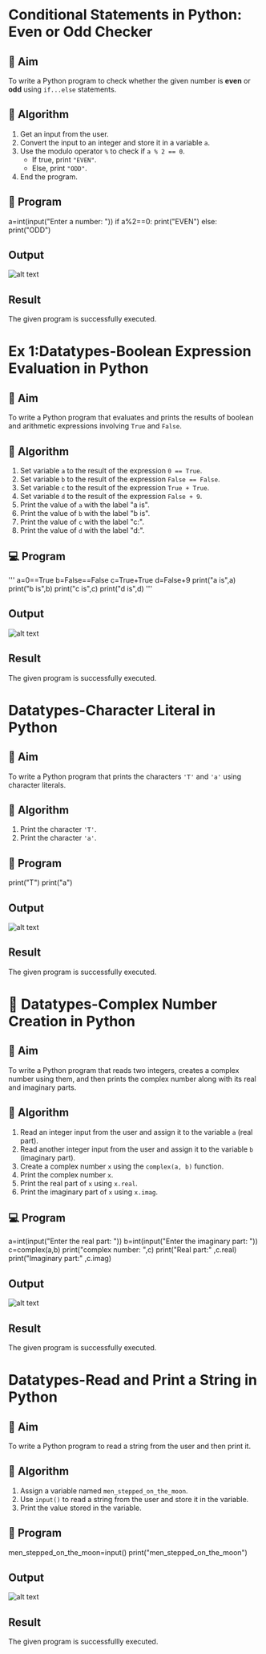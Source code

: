 
# Conditional Statements in Python: Even or Odd Checker

## 🎯 Aim
To write a Python program to check whether the given number is **even** or **odd** using `if...else` statements.

## 🧠 Algorithm
1. Get an input from the user.
2. Convert the input to an integer and store it in a variable `a`.
3. Use the modulo operator `%` to check if `a % 2 == 0`.
   - If true, print `"EVEN"`.
   - Else, print `"ODD"`.
4. End the program.

## 🧾 Program
a=int(input("Enter a number: "))
if a%2==0:
    print("EVEN")
else:
    print("ODD")    
## Output
![alt text](<Screenshot 2025-10-21 164913.png>)

## Result
The given program is successfully executed.






# Ex 1:Datatypes-Boolean Expression Evaluation in Python

## 🎯 Aim
To write a Python program that evaluates and prints the results of boolean and arithmetic expressions involving `True` and `False`.

## 🧠 Algorithm
1. Set variable `a` to the result of the expression `0 == True`.
2. Set variable `b` to the result of the expression `False == False`.
3. Set variable `c` to the result of the expression `True + True`.
4. Set variable `d` to the result of the expression `False + 9`.
5. Print the value of `a` with the label "a is".
6. Print the value of `b` with the label "b is".
7. Print the value of `c` with the label "c:".
8. Print the value of `d` with the label "d:".

## 💻 Program
'''
a=0==True
b=False==False
c=True+True
d=False+9
print("a is",a)
print("b is",b)
print("c is",c)
print("d is",d)
'''

## Output
![alt text](<Screenshot 2025-10-21 165720.png>)
## Result
The given program  is successfully executed.





# Datatypes-Character Literal in Python

## 🎯 Aim
To write a Python program that prints the characters `'T'` and `'a'` using character literals.

## 🧠 Algorithm
1. Print the character `'T'`.
2. Print the character `'a'`.

## 🧾 Program
print("T")
print("a")
## Output
![alt text](<Screenshot 2025-10-21 170820.png>)

## Result
The given program is successfully executed. 





# 🧮 Datatypes-Complex Number Creation in Python

## 🎯 Aim
To write a Python program that reads two integers, creates a complex number using them, and then prints the complex number along with its real and imaginary parts.

## 🧠 Algorithm
1. Read an integer input from the user and assign it to the variable `a` (real part).
2. Read another integer input from the user and assign it to the variable `b` (imaginary part).
3. Create a complex number `x` using the `complex(a, b)` function.
4. Print the complex number `x`.
5. Print the real part of `x` using `x.real`.
6. Print the imaginary part of `x` using `x.imag`.

## 💻 Program
a=int(input("Enter the real part: "))
b=int(input("Enter the imaginary part: "))
c=complex(a,b)
print("complex number: ",c)
print("Real part:" ,c.real)
print("Imaginary part:" ,c.imag)
## Output
![alt text](<Screenshot 2025-10-21 171308.png>)

## Result
The given program is successfully executed.





# Datatypes-Read and Print a String in Python

## 🎯 Aim
To write a Python program to read a string from the user and then print it.

## 🧠 Algorithm
1. Assign a variable named `men_stepped_on_the_moon`.
2. Use `input()` to read a string from the user and store it in the variable.
3. Print the value stored in the variable.

## 🧾 Program
men_stepped_on_the_moon=input()
print("men_stepped_on_the_moon")

## Output
![alt text](<Screenshot 2025-10-21 171826.png>)

## Result
The given program  is successfullly executed.
